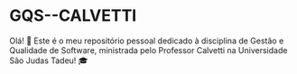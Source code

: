 # GQS--CALVETTI

Olá! 👋 Este é o meu repositório pessoal dedicado à disciplina de Gestão e Qualidade de Software, ministrada pelo Professor Calvetti na Universidade São Judas Tadeu! 🎓
